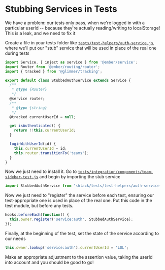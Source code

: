 # Stubbing Services in Tests

We have a problem: our tests only pass, when we're logged in with a particular userId -- because they're actually reading/writing to localStorage! This is a leak, and we need to fix it

Create a file in your tests folder like [`tests/test-helpers/auth-service.js`](../tests/test-helpers/auth-service.js), where we'll put our "stub" service that will be used in place of the real one during tests

```js
import Service, { inject as service } from '@ember/service';
import Router from '@ember/routing/router';
import { tracked } from '@glimmer/tracking';

export default class StubbedAuthService extends Service {
  /**
   * @type {Router}
   */
  @service router;
  /**
   * @type {string}
   */
  @tracked currentUserId = null;

  get isAuthenticated() {
    return !!this.currentUserId;
  }

  loginWithUserId(id) {
    this.currentUserId = id;
    this.router.transitionTo('teams');
  }
}
```

Now we just need to install it. Go to [`tests/integration/components/team-sidebar-test.js`](../tests/integration/components/team-sidebar-test.js) and begin by importing the stub service

```js
import StubbedAuthService from 'shlack/tests/test-helpers/auth-service';
```

Now we just need to "register" the service before each test, ensuring our test-appropriate one is used in place of the real one. Put this code in the test module, but before any tests.

```js
hooks.beforeEach(function() {
  this.owner.register('service:auth', StubbedAuthService);
});
```

Finally, at the beginning of the test, set the state of the service according to our needs

```js
this.owner.lookup('service:auth').currentUserId = 'LOL';
```

Make an appropriate adjustment to the assertion value, taking the userId into account and you should be good to go!
